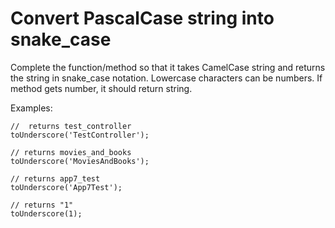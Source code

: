 # Convert PascalCase string into snake_case

Complete the function/method so that it takes CamelCase string and returns the string in snake_case notation. Lowercase characters can be numbers. If method gets number, it should return string.

Examples:

```
//  returns test_controller
toUnderscore('TestController');

// returns movies_and_books
toUnderscore('MoviesAndBooks');

// returns app7_test
toUnderscore('App7Test');

// returns "1"
toUnderscore(1);
```
